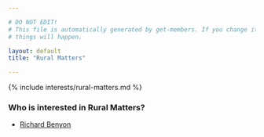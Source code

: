 ```yaml
---

# DO NOT EDIT!
# This file is automatically generated by get-members. If you change it, bad
# things will happen.

layout: default
title: "Rural Matters"

---
```


{% include interests/rural-matters.md %}

### Who is interested in Rural Matters?


* [Richard Benyon](../members/richard-benyon.html)
